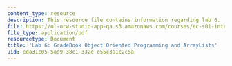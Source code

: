 ```yaml
---
content_type: resource
description: This resource file contains information regarding lab 6.
file: https://ol-ocw-studio-app-qa.s3.amazonaws.com/courses/ec-s01-internet-technology-in-local-and-global-communities-spring-2005-summer-2005/eda31c055ad938c1332ce55c3a1c2c5a_MITEC_S01S05_gradebookoo2.pdf
file_type: application/pdf
resourcetype: Document
title: 'Lab 6: GradeBook Object Oriented Programming and ArrayLists'
uid: eda31c05-5ad9-38c1-332c-e55c3a1c2c5a
---
```

